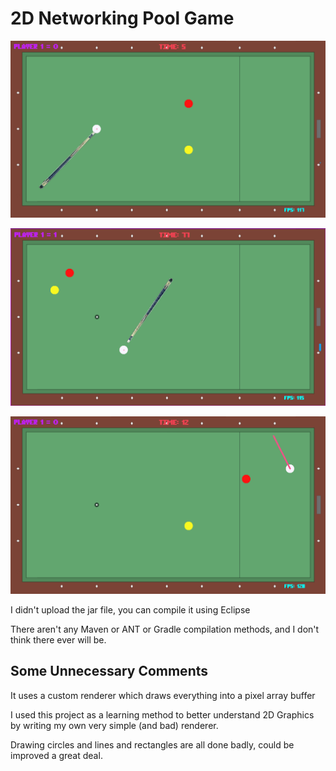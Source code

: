 # 2D Networking Pool Game

![Starting Position](https://raw.githubusercontent.com/OnurKader/2D-Pool/master/data/2020-03-08%2020-32-18.png)

![Shooting](https://raw.githubusercontent.com/OnurKader/2D-Pool/master/data/2020-03-08-203330_1920x1080_scrot.png)

![On The Move](https://raw.githubusercontent.com/OnurKader/2D-Pool/master/data/2020-03-08%2020-32-25.png)

I didn't upload the jar file, you can compile it using Eclipse

There aren't any Maven or ANT or Gradle compilation methods, and I don't
think there ever will be.

## Some Unnecessary Comments

It uses a custom renderer which draws everything into a pixel array buffer

I used this project as a learning method to better understand 2D Graphics by
writing my own very simple (and bad) renderer.

Drawing circles and lines and rectangles are all done badly, could be improved a great deal.
